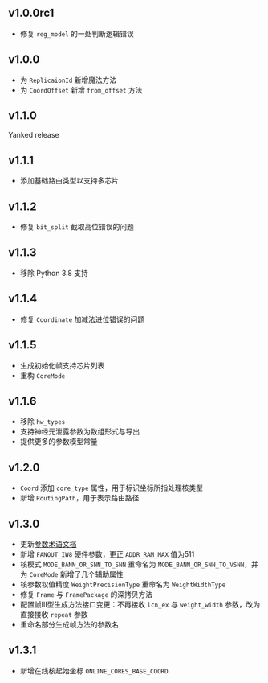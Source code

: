 ## v1.0.0rc1

- 修复 `reg_model` 的一处判断逻辑错误

## v1.0.0

- 为 `ReplicaionId` 新增魔法方法
- 为 `CoordOffset` 新增 `from_offset` 方法

## v1.1.0

Yanked release

## v1.1.1

- 添加基础路由类型以支持多芯片

## v1.1.2

- 修复 `bit_split` 截取高位错误的问题

## v1.1.3

- 移除 Python 3.8 支持

## v1.1.4

- 修复 `Coordinate` 加减法进位错误的问题

## v1.1.5

- 生成初始化帧支持芯片列表
- 重构 `CoreMode`

## v1.1.6

- 移除 `hw_types`
- 支持神经元泄露参数为数组形式与导出
- 提供更多的参数模型常量

## v1.2.0

- `Coord` 添加 `core_type` 属性，用于标识坐标所指处理核类型
- 新增 `RoutingPath`，用于表示路由路径

## v1.3.0

- 更新[参数术语文档](docs/Table-of-Terms.md)
- 新增 `FANOUT_IW8` 硬件参数，更正 `ADDR_RAM_MAX` 值为511
- 核模式 `MODE_BANN_OR_SNN_TO_SNN` 重命名为 `MODE_BANN_OR_SNN_TO_VSNN`，并为 `CoreMode` 新增了几个辅助属性
- 核参数权值精度 `WeightPrecisionType` 重命名为 `WeightWidthType`
- 修复 `Frame` 与 `FramePackage` 的深拷贝方法
- 配置帧III型生成方法接口变更：不再接收 `lcn_ex` 与 `weight_width` 参数，改为直接接收 `repeat` 参数
- 重命名部分生成帧方法的参数名

## v1.3.1

- 新增在线核起始坐标 `ONLINE_CORES_BASE_COORD`
